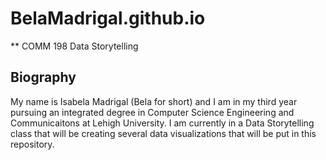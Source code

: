 # BelaMadrigal.github.io
** COMM 198 Data Storytelling

## Biography
My name is Isabela Madrigal (Bela for short) and I am in my third year 
pursuing an integrated degree in Computer Science Engineering and 
Communicaitons at Lehigh University. I am currently in a Data Storytelling
class that will be creating several data visualizations that will be put 
in this repository.
